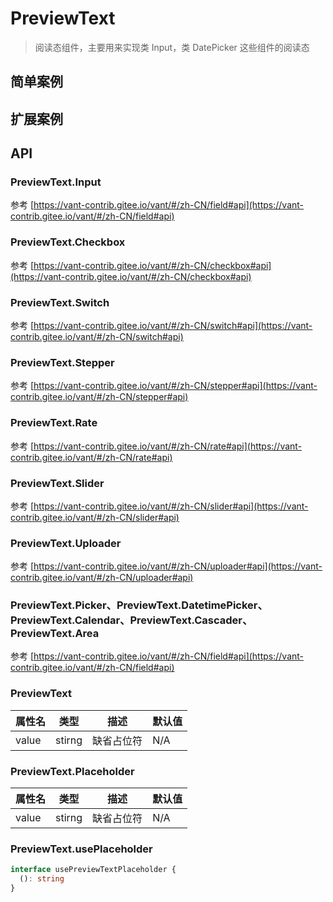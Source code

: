 # PreviewText

> 阅读态组件，主要用来实现类 Input，类 DatePicker 这些组件的阅读态

## 简单案例

<dumi-previewer demoPath="guide/preview-text/base" />

## 扩展案例

<dumi-previewer demoPath="guide/preview-text/extend" />

## API

### PreviewText.Input

参考 [https://vant-contrib.gitee.io/vant/#/zh-CN/field#api](https://vant-contrib.gitee.io/vant/#/zh-CN/field#api)

### PreviewText.Checkbox

参考 [https://vant-contrib.gitee.io/vant/#/zh-CN/checkbox#api](https://vant-contrib.gitee.io/vant/#/zh-CN/checkbox#api)

### PreviewText.Switch

参考 [https://vant-contrib.gitee.io/vant/#/zh-CN/switch#api](https://vant-contrib.gitee.io/vant/#/zh-CN/switch#api)

### PreviewText.Stepper

参考 [https://vant-contrib.gitee.io/vant/#/zh-CN/stepper#api](https://vant-contrib.gitee.io/vant/#/zh-CN/stepper#api)

### PreviewText.Rate

参考 [https://vant-contrib.gitee.io/vant/#/zh-CN/rate#api](https://vant-contrib.gitee.io/vant/#/zh-CN/rate#api)

### PreviewText.Slider

参考 [https://vant-contrib.gitee.io/vant/#/zh-CN/slider#api](https://vant-contrib.gitee.io/vant/#/zh-CN/slider#api)

### PreviewText.Uploader

参考 [https://vant-contrib.gitee.io/vant/#/zh-CN/uploader#api](https://vant-contrib.gitee.io/vant/#/zh-CN/uploader#api)

### PreviewText.Picker、PreviewText.DatetimePicker、PreviewText.Calendar、PreviewText.Cascader、PreviewText.Area

参考 [https://vant-contrib.gitee.io/vant/#/zh-CN/field#api](https://vant-contrib.gitee.io/vant/#/zh-CN/field#api)

### PreviewText

| 属性名 | 类型   | 描述       | 默认值 |
| ------ | ------ | ---------- | ------ |
| value  | stirng | 缺省占位符 | N/A    |

### PreviewText.Placeholder

| 属性名 | 类型   | 描述       | 默认值 |
| ------ | ------ | ---------- | ------ |
| value  | stirng | 缺省占位符 | N/A    |

### PreviewText.usePlaceholder

```ts pure
interface usePreviewTextPlaceholder {
  (): string
}
```
